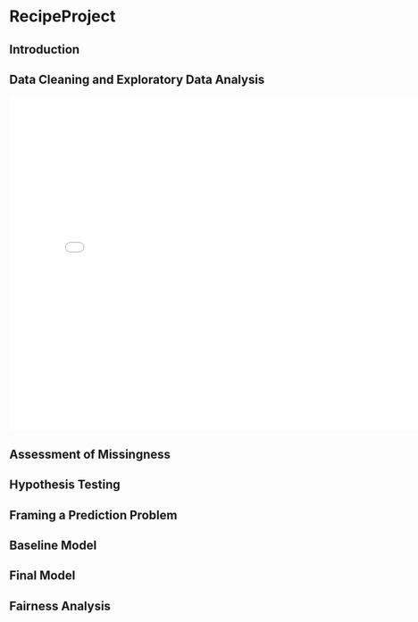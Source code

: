# RecipeProject

## Introduction
<!-- Add your project introduction here -->

## Data Cleaning and Exploratory Data Analysis
<!-- Describe your data cleaning process and initial findings -->
<iframe
  src="assets/individual_ratings_distribution.html"
  width="800"
  height="600"
  frameborder="0"
></iframe>

## Assessment of Missingness
<!-- Detail your analysis of missing data -->

## Hypothesis Testing
<!-- Explain your hypothesis tests and results -->

## Framing a Prediction Problem
<!-- Describe how you framed your prediction problem -->

## Baseline Model
<!-- Explain your baseline model and its performance -->

## Final Model
<!-- Detail your final model, improvements, and results -->

## Fairness Analysis
<!-- Discuss your fairness analysis and findings -->